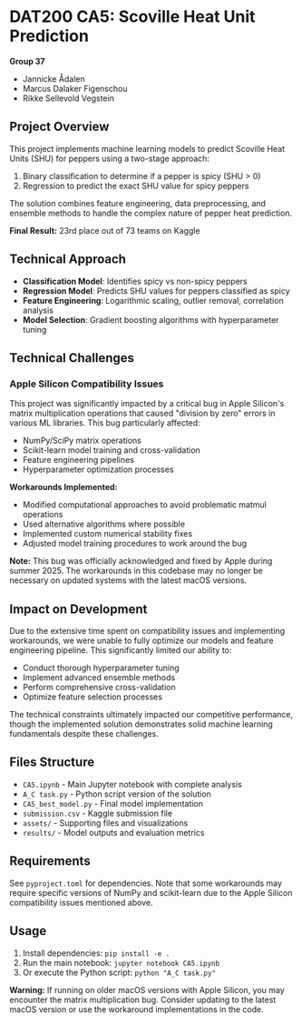 # DAT200 CA5: Scoville Heat Unit Prediction

**Group 37**
- Jannicke Ådalen
- Marcus Dalaker Figenschou
- Rikke Sellevold Vegstein

## Project Overview

This project implements machine learning models to predict Scoville Heat Units (SHU) for peppers using a two-stage approach:
1. Binary classification to determine if a pepper is spicy (SHU > 0)
2. Regression to predict the exact SHU value for spicy peppers

The solution combines feature engineering, data preprocessing, and ensemble methods to handle the complex nature of pepper heat prediction.

**Final Result:** 23rd place out of 73 teams on Kaggle

## Technical Approach

- **Classification Model**: Identifies spicy vs non-spicy peppers
- **Regression Model**: Predicts SHU values for peppers classified as spicy
- **Feature Engineering**: Logarithmic scaling, outlier removal, correlation analysis
- **Model Selection**: Gradient boosting algorithms with hyperparameter tuning

## Technical Challenges

### Apple Silicon Compatibility Issues

This project was significantly impacted by a critical bug in Apple Silicon's matrix multiplication operations that caused "division by zero" errors in various ML libraries. This bug particularly affected:

- NumPy/SciPy matrix operations
- Scikit-learn model training and cross-validation
- Feature engineering pipelines
- Hyperparameter optimization processes

**Workarounds Implemented:**
- Modified computational approaches to avoid problematic matmul operations
- Used alternative algorithms where possible
- Implemented custom numerical stability fixes
- Adjusted model training procedures to work around the bug

**Note:** This bug was officially acknowledged and fixed by Apple during summer 2025. The workarounds in this codebase may no longer be necessary on updated systems with the latest macOS versions.

## Impact on Development

Due to the extensive time spent on compatibility issues and implementing workarounds, we were unable to fully optimize our models and feature engineering pipeline. This significantly limited our ability to:
- Conduct thorough hyperparameter tuning
- Implement advanced ensemble methods
- Perform comprehensive cross-validation
- Optimize feature selection processes

The technical constraints ultimately impacted our competitive performance, though the implemented solution demonstrates solid machine learning fundamentals despite these challenges.

## Files Structure

- `CA5.ipynb` - Main Jupyter notebook with complete analysis
- `A_C task.py` - Python script version of the solution
- `CA5_best_model.py` - Final model implementation
- `submission.csv` - Kaggle submission file
- `assets/` - Supporting files and visualizations
- `results/` - Model outputs and evaluation metrics

## Requirements

See `pyproject.toml` for dependencies. Note that some workarounds may require specific versions of NumPy and scikit-learn due to the Apple Silicon compatibility issues mentioned above.

## Usage

1. Install dependencies: `pip install -e .`
2. Run the main notebook: `jupyter notebook CA5.ipynb`
3. Or execute the Python script: `python "A_C task.py"`

**Warning:** If running on older macOS versions with Apple Silicon, you may encounter the matrix multiplication bug. Consider updating to the latest macOS version or use the workaround implementations in the code.
